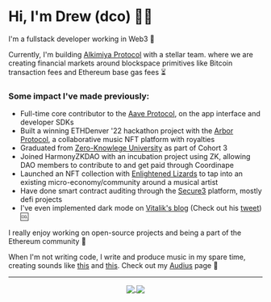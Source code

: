 <!-- markdownlint-disable -->
# Hi, I'm Drew (dco) 🤙🏼

I'm a fullstack developer working in Web3 🚀

Currently, I'm building [Alkimiya Protocol][0] with a stellar team. where we are creating financial markets around blockspace primitives like Bitcoin transaction fees and Ethereum base gas fees ⏳

### Some impact I've made previously:
- Full-time core contributor to the [Aave Protocol][1], on the app interface and developer SDKs
- Built a winning ETHDenver '22 hackathon project with the [Arbor Protocol][2], a collaborative music NFT platform with royalties
- Graduated from [Zero-Knowlege University][3] as part of Cohort 3
- Joined HarmonyZKDAO with an incubation project using ZK, allowing DAO members to contribute to and get paid through Coordinape
- Launched an NFT collection with [Enlightened Lizards][4] to tap into an existing micro-economy/community around a musical artist
- Have done smart contract auditing through the [Secure3][5] platform, mostly defi projects
- I've even implemented dark mode on [Vitalik's blog][6] (Check out his [tweet][7]) 🆒

I really enjoy working on open-source projects and being a part of the Ethereum community 💪

When I'm not writing code, I write and produce music in my spare time, creating sounds like [this][8] and [this][9]. Check out my [Audius][10] page 🎸

---

<p align="center">
	<a href="https://github.com/drewcook">
		<img align="center" src="https://github-readme-stats.vercel.app/api/top-langs/?username=drewcook&langs_count=8&layout=compact&card_width=260" />
	</a>
	<a href="https://github.com/drewcook">
		<img align="center" src="https://github-readme-stats.vercel.app/api?username=drewcook&show_icons=true&theme=dracula" />
	</a>
</p>

[0]: https://alkimiya.io
[1]: https://aave.com
[2]: https://github.com/drewcook/arbor-ui
[3]: https://zku.gnomio.com
[4]: https://phanft.xyz
[5]: https://secure3.io/
[6]: https://vitalik.eth.limo
[7]: https://twitter.com/VitalikButerin/status/1558079335067799552
[8]: https://ipfs.io/ipfs/QmSMT86QpftE3azkeMagsyJ7ynVZY493VP6XM5eo2scttv/A%20Day%20In%20The%20Life.mp3
[9]: https://ipfs.io/ipfs/QmYxdgasjwXCnbHxaQPZresiiRiURJW3w3tyebNKpdoRJN/Living%20The%20Dream.mp3
[10]: https://audius.co/dcook
